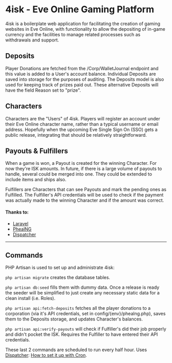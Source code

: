# 4isk - Eve Online Gaming Platform
4isk is a boilerplate web application for facilitating the creation of gaming websites in Eve Online, with
functionality to allow the depositing of in-game currency and the facilities to manage related processes such as
withdrawals and support.

## Deposits
Player Donations are fetched from the /Corp/WalletJournal endpoint and this value is added to a User's account balance.
Individual Deposits are saved into storage for the purposes of auditing. The Deposits model is also used for keeping
track of prizes paid out. These alternative Deposits will have the field Reason set to "prize".

## Characters
Characters are the "Users" of 4isk. Players will register an account under their Eve Online character name, rather than
a typical username or email address. Hopefully when the upcoming Eve Single Sign On (SSO) gets a public release,
integrating that should be relatively straightforward.

## Payouts & Fulfillers
When a game is won, a Payout is created for the winning Character. For now they're ISK amounts. In future, if there is
a large volume of payouts to handle, several could be merged into one. They could be extended to include items and
ships also.

Fulfillers are Characters that can see Payouts and mark the pending ones as Fulfilled. The Fulfiller's API credentials
will be used to check if the payment was actually made to the winning Character and if the amount was correct.

#### Thanks to:
- [Laravel](http://laravel.com/)
- [PhealNG](https://github.com/3rdpartyeve/phealng)
- [Dispatcher](https://github.com/Indatus/dispatcher)


----------

## Commands

PHP Artisan is used to set up and administrate 4isk:

`php artisan migrate` creates the database tables.

`php artisan db:seed` fills them with dummy data. Once a release is ready the seeder will be simplified to just create any necessary static data for a clean install (i.e. Roles).

`php artisan api:fetch-deposits` fetches all the player donations to a corporation (via it's API credentials, set in config/{env}/phealng.php), saves them to the Deposits storage, and updates Character's balances.

`php artisan api:verify-payouts` will check if Fulfiller's did their job properly and didn't pocket the ISK. Requires the Fulfiller to have entered their API credentials.

These last 2 commands are scheduled to run every half hour. Uses [Dispatcher](https://github.com/Indatus/dispatcher): [How to set it up with Cron](https://github.com/Indatus/dispatcher#Cron).